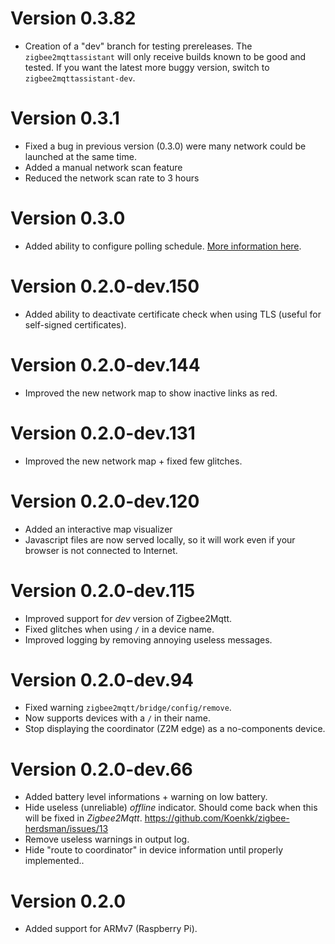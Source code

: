 # Version 0.3.82
* Creation of a "dev" branch for testing prereleases. The `zigbee2mqttassistant` will only receive builds known to be good and tested. If you want the latest more buggy version, switch to `zigbee2mqttassistant-dev`.

# Version 0.3.1
* Fixed a bug in previous version (0.3.0) were many network could be launched at the same time.
* Added a manual network scan feature
* Reduced the network scan rate to 3 hours

# Version 0.3.0
* Added ability to configure polling schedule. [More information here](https://github.com/yllibed/Zigbee2MqttAssistant#settings).

# Version 0.2.0-dev.150
* Added ability to deactivate certificate check when using TLS (useful for self-signed certificates).

# Version 0.2.0-dev.144
* Improved the new network map to show inactive links as red.

# Version 0.2.0-dev.131
* Improved the new network map + fixed few glitches.

# Version 0.2.0-dev.120
* Added an interactive map visualizer
* Javascript files are now served locally, so it will work even if your browser is not connected to Internet.

# Version 0.2.0-dev.115
* Improved support for _dev_ version of Zigbee2Mqtt.
* Fixed glitches when using `/` in a device name.
* Improved logging by removing annoying useless messages.

# Version 0.2.0-dev.94
* Fixed warning `zigbee2mqtt/bridge/config/remove`.
* Now supports devices with a `/` in their name.
* Stop displaying the coordinator (Z2M edge) as a no-components device.

# Version 0.2.0-dev.66
* Added battery level informations + warning on low battery.
* Hide useless (unreliable) _offline_ indicator. Should come back when this will be fixed in _Zigbee2Mqtt_.
  https://github.com/Koenkk/zigbee-herdsman/issues/13
* Remove useless warnings in output log.
* Hide "route to coordinator" in device information until properly implemented..

# Version 0.2.0
* Added support for ARMv7 (Raspberry Pi).
